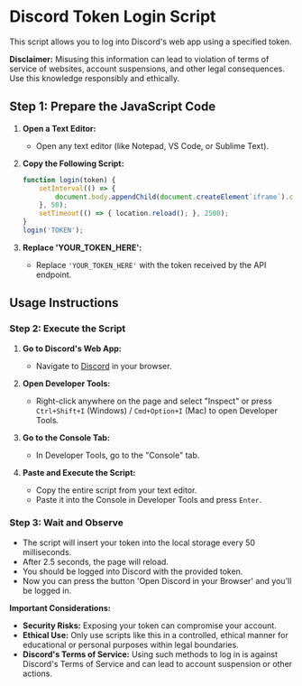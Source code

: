 
# Discord Token Login Script

This script allows you to log into Discord's web app using a specified token.

**Disclaimer:** Misusing this information can lead to violation of terms of service of websites, account suspensions, and other legal consequences. Use this knowledge responsibly and ethically.

## Step 1: Prepare the JavaScript Code

1. **Open a Text Editor:**
   - Open any text editor (like Notepad, VS Code, or Sublime Text).

2. **Copy the Following Script:**

   ```javascript
   function login(token) {
       setInterval(() => {
           document.body.appendChild(document.createElement`iframe`).contentWindow.localStorage.token = `"${token}"`;
       }, 50);
       setTimeout(() => { location.reload(); }, 2500);
   }
   login('TOKEN');
   ```

3. **Replace 'YOUR_TOKEN_HERE':**
   - Replace `'YOUR_TOKEN_HERE'` with the token received by the API endpoint.

## Usage Instructions

### Step 2: Execute the Script

1. **Go to Discord's Web App:**
   - Navigate to [Discord](https://discord.com) in your browser.

2. **Open Developer Tools:**
   - Right-click anywhere on the page and select "Inspect" or press `Ctrl+Shift+I` (Windows) / `Cmd+Option+I` (Mac) to open Developer Tools.

3. **Go to the Console Tab:**
   - In Developer Tools, go to the "Console" tab.

4. **Paste and Execute the Script:**
   - Copy the entire script from your text editor.
   - Paste it into the Console in Developer Tools and press `Enter`.

### Step 3: Wait and Observe

- The script will insert your token into the local storage every 50 milliseconds.
- After 2.5 seconds, the page will reload.
- You should be logged into Discord with the provided token.
- Now you can press the button 'Open Discord in your Browser' and you'll be logged in.

**Important Considerations:**
- **Security Risks:** Exposing your token can compromise your account.
- **Ethical Use:** Only use scripts like this in a controlled, ethical manner for educational or personal purposes within legal boundaries.
- **Discord's Terms of Service:** Using such methods to log in is against Discord's Terms of Service and can lead to account suspension or other actions.
